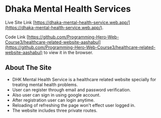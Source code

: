 # Dhaka Mental Health Services

Live Site Link [https://dhaka-mental-health-service.web.app/](https://dhaka-mental-health-service.web.app/).

Code Link [https://github.com/Programming-Hero-Web-Course3/healthcare-related-website-aashabul](https://github.com/Programming-Hero-Web-Course3/healthcare-related-website-aashabul) to view it in the browser.

## About The Site

* DHK Mental Health Service is a healthcare related website specially for treating mental health problems.
* User can register through email and password verification.
* Also user can sign in using google account.
* After registration user can login anytime.
* Reloading of refreshing the page won't effect user logged in.
* The website includes three private routes.


